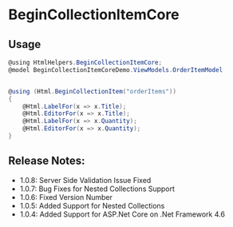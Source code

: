 # BeginCollectionItemCore

## Usage

```C#
@using HtmlHelpers.BeginCollectionItemCore;
@model BeginCollectionItemCoreDemo.ViewModels.OrderItemModel


@using (Html.BeginCollectionItem("orderItems"))
{
    @Html.LabelFor(x => x.Title);
    @Html.EditorFor(x => x.Title);
    @Html.LabelFor(x => x.Quantity);
    @Html.EditorFor(x => x.Quantity);
}
```


## Release Notes:
- 1.0.8: Server Side Validation Issue Fixed
- 1.0.7: Bug Fixes for Nested Collections Support
- 1.0.6: Fixed Version Number
- 1.0.5: Added Support for Nested Collections  
- 1.0.4: Added Support for ASP.Net Core on .Net Framework 4.6